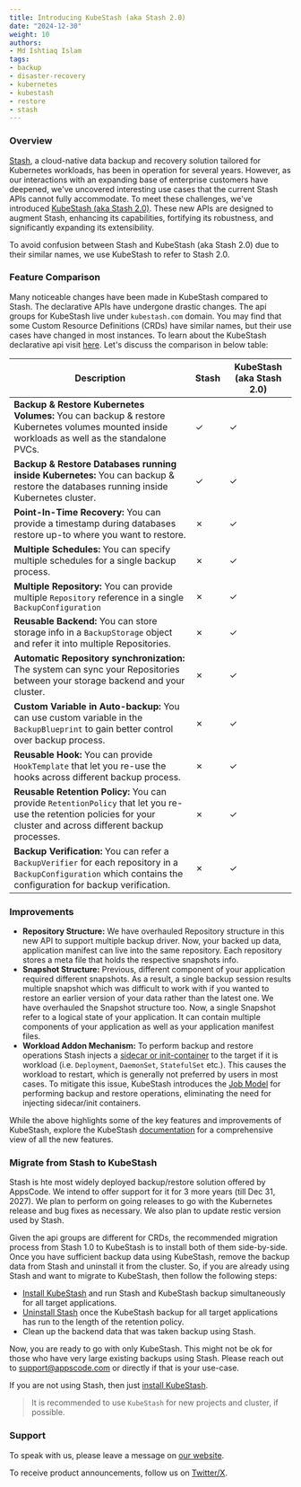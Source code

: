 ```yaml
---
title: Introducing KubeStash (aka Stash 2.0)
date: "2024-12-30"
weight: 10
authors:
- Md Ishtiaq Islam
tags:
- backup
- disaster-recovery
- kubernetes
- kubestash
- restore
- stash
---
```


### Overview

[Stash](https://stash.run/), a cloud-native data backup and recovery solution tailored for Kubernetes workloads, has been in operation for several years. However, as our interactions with an expanding base of 
enterprise customers have deepened, we've uncovered interesting use cases that the current Stash APIs cannot fully accommodate. To meet these challenges, we've introduced [KubeStash (aka Stash 2.0)](https://kubestash.com/). These 
new APIs are designed to augment Stash, enhancing its capabilities, fortifying its robustness, and significantly expanding its extensibility.

To avoid confusion between Stash and KubeStash (aka Stash 2.0) due to their similar names, we use KubeStash to refer to Stash 2.0.

### Feature Comparison

Many noticeable changes have been made in KubeStash compared to Stash. The declarative APIs have undergone drastic changes. The api groups for KubeStash live under `kubestash.com` domain. You may find that some Custom Resource Definitions (CRDs) have similar names, but their use cases have changed in most instances. To learn about the KubeStash declarative api visit [here](https://kubestash.com/docs/latest/concepts/#declarative-api). Let's discuss the comparison in below table:

| Description                                                                                                                                                         | Stash    | KubeStash (aka Stash 2.0) |
|---------------------------------------------------------------------------------------------------------------------------------------------------------------------|----------|---------------------------|
| **Backup & Restore Kubernetes Volumes:** You can backup & restore Kubernetes volumes mounted inside workloads as well as the standalone PVCs.                       | &#10003; | &#10003;                  |
| **Backup & Restore Databases running inside Kubernetes:** You can backup & restore the databases running inside Kubernetes cluster.                                 | &#10003; | &#10003;                  |
| **Point-In-Time Recovery:** You can provide a timestamp during databases restore up-to where you want to restore.                                                   | &#10007; | &#10003;                  |
| **Multiple Schedules:** You can specify multiple schedules for a single backup process.                                                                             | &#10007; | &#10003;                  |
| **Multiple Repository:** You can provide multiple `Repository` reference in a single `BackupConfiguration`                                                          | &#10007; | &#10003;                  |
| **Reusable Backend:** You can store storage info in a `BackupStorage` object and refer it into multiple Repositories.                                               | &#10007; | &#10003;                  |
| **Automatic Repository synchronization:** The system can sync your Repositories between your storage backend and your cluster.                                      | &#10007; | &#10003;                  |
| **Custom Variable in Auto-backup:** You can use custom variable in the `BackupBlueprint` to gain better control over backup process.                                | &#10007; | &#10003;                  |
| **Reusable Hook:** You can provide `HookTemplate` that let you re-use the hooks across different backup process.                                                    | &#10007; | &#10003;                  |
| **Reusable Retention Policy:** You can provide `RetentionPolicy` that let you re-use the retention policies for your cluster and across different backup processes. | &#10007; | &#10003;                  |
| **Backup Verification:** You can refer a `BackupVerifier` for each repository in a `BackupConfiguration` which contains the configuration for backup verification.  | &#10007; | &#10003;                  |

### Improvements

- **Repository Structure:** We have overhauled Repository structure in this new API to support multiple backup driver. Now, your backed up data, application manifest can live into the same repository. Each repository stores a meta file that holds the respective snapshots info.
- **Snapshot Structure:** Previous, different component of your application required different snapshots. As a result, a single backup session results multiple snapshot which was difficult to work with if you wanted to restore an earlier version of your data rather than the latest one. We have overhauled the Snapshot structure too. Now, a single Snapshot refer to a logical state of your application. It can contain multiple components of your application as well as your application manifest files.
- **Workload Addon Mechanism:** To perform backup and restore operations Stash injects a [sidecar or init-container](https://stash.run/docs/v2024.4.8/guides/workloads/overview/) to the target if it is workload (i.e. `Deployment`, `DaemonSet`, `StatefulSet` etc.). This causes the workload to restart, which is generally not preferred by users in most cases. To mitigate this issue, KubeStash introduces the [Job Model](https://kubestash.com/docs/v2024.3.16/guides/workloads/overview/) for performing backup and restore operations, eliminating the need for injecting sidecar/init containers. 

While the above highlights some of the key features and improvements of KubeStash, explore the KubeStash [documentation](https://kubestash.com/docs/v2024.3.16/welcome/) for a comprehensive view of all the new features.

### Migrate from Stash to KubeStash

Stash is hte most widely deployed backup/restore solution offered by AppsCode. We intend to offer support for it for 3 more years (till Dec 31, 2027). We plan to perform on going releases to go with the Kubernetes release and bug fixes as necessary. We also plan to update restic version used by Stash.

Given the api groups are different for CRDs, the recommended migration process from Stash 1.0 to KubeStash is to install both of them side-by-side. Once you have sufficient backup data using KubeStash, remove the backup data from Stash and uninstall it from the cluster. So, if you are already using Stash and want to migrate to KubeStash, then follow the following steps:

- [Install KubeStash](https://kubestash.com/docs/latest/setup/install/kubestash/) and run Stash and KubeStash backup simultaneously for all target applications.
- [Uninstall Stash](https://stash.run/docs/latest/setup/uninstall/stash/) once the KubeStash backup for all target applications has run to the length of the retention policy.
- Clean up the backend data that was taken backup using Stash.

Now, you are ready to go with only KubeStash. This might not be ok for those who have very large existing backups using Stash. Please reach out to support@appscode.com or directly if that is your use-case.

If you are not using Stash, then just [install KubeStash](https://kubestash.com/docs/latest/setup/install/kubestash/).

> It is recommended to use `KubeStash` for new projects and cluster, if possible.

### Support

To speak with us, please leave a message on [our website](https://appscode.com/contact/).

To receive product announcements, follow us on [Twitter/X](https://twitter.com/KubeStash).
